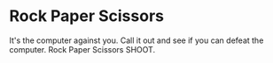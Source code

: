 # Rock Paper Scissors
It's the computer against you. Call it out and see if you can defeat the computer. Rock Paper Scissors SHOOT.
